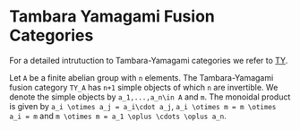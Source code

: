 # Tambara Yamagami Fusion Categories

For a detailed intrutuction to Tambara-Yamagami categories we refer to [TY](https://doi.org/10.1006/jabr.1998.7558).

Let ``A`` be a finite abelian group with ``n`` elements. The Tambara-Yamagami fusion category ``TY_A`` has ``n+1`` simple objects of which ``n`` are invertible. We denote the simple objects by ``a_1,...,a_n\in A`` and ``m``. The monoidal product is given by ``a_i \otimes a_j = a_i\cdot a_j``, ``a_i \otimes m = m \otimes a_i = m`` and ``m \otimes m = a_1 \oplus \cdots \oplus a_n``. 